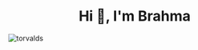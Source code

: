 <h1 align="center">Hi 👋, I'm Brahma</h1>

<p><img align="center" src="https://github-readme-stats.vercel.app/api/top-langs?username=torvalds&show_icons=true&locale=en&layout=compact" alt="torvalds" /></p>
